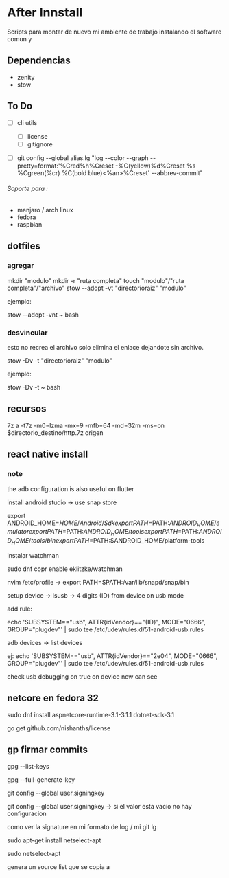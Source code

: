 # After Innstall

Scripts para montar de nuevo mi ambiente de trabajo instalando el software comun y 

## Dependencias

* zenity
* stow


## To Do

- [ ] cli utils
  - [ ] license
  - [ ] gitignore
- [ ] git config --global alias.lg "log --color --graph --pretty=format:'%Cred%h%Creset -%C(yellow)%d%Creset %s %Cgreen(%cr) %C(bold blue)<%an>%Creset' --abbrev-commit"


###### Soporte para : 

* manjaro / arch linux
* fedora
* raspbian


## dotfiles

### agregar
mkdir "modulo"
mkdir -r "ruta completa"
touch "modulo"/"ruta completa"/"archivo"
stow --adopt -vt "directorioraiz" "modulo"

ejemplo:

stow --adopt -vnt ~ bash

### desvincular

esto no recrea el archivo solo elimina el enlace dejandote sin archivo.

stow -Dv -t "directorioraiz" "modulo"

ejemplo:

stow -Dv -t ~ bash

## recursos

7z a -t7z -m0=lzma -mx=9 -mfb=64 -md=32m -ms=on $directorio_destino/http.7z origen


## react native install

### note

the adb configuration is also useful on flutter

install android studio -> use snap store

export ANDROID_HOME=$HOME/Android/Sdk
export PATH=$PATH:$ANDROID_HOME/emulator
export PATH=$PATH:$ANDROID_HOME/tools
export PATH=$PATH:$ANDROID_HOME/tools/bin
export PATH=$PATH:$ANDROID_HOME/platform-tools

instalar watchman

sudo dnf copr enable eklitzke/watchman 

nvim /etc/profile -> export PATH=$PATH:/var/lib/snapd/snap/bin

setup device -> lsusb -> 4 digits (ID) from device on usb mode


add rule:

echo 'SUBSYSTEM=="usb", ATTR{idVendor}=="{ID}", MODE="0666", GROUP="plugdev"' | sudo tee /etc/udev/rules.d/51-android-usb.rules

adb devices -> list devices

ej:
echo 'SUBSYSTEM=="usb", ATTR{idVendor}=="2e04", MODE="0666", GROUP="plugdev"' | sudo tee /etc/udev/rules.d/51-android-usb.rules

check usb debugging on true on device
now can see

## netcore en fedora 32

sudo dnf install aspnetcore-runtime-3.1-3.1.1 dotnet-sdk-3.1

go get github.com/nishanths/license



## gp firmar commits

gpg --list-keys

gpg --full-generate-key

git config --global user.signingkey <idkey>

git config --global user.signingkey ->  si el valor esta vacio no hay configuracion

como ver la signature en mi formato de log / mi git lg



sudo apt-get install netselect-apt

sudo netselect-apt

genera un source list que se copia a

